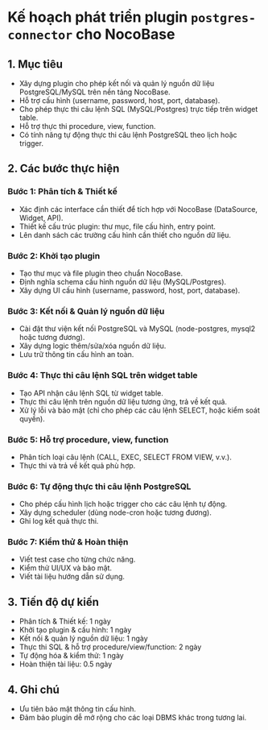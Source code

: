 # Kế hoạch phát triển plugin `postgres-connector` cho NocoBase

## 1. Mục tiêu
- Xây dựng plugin cho phép kết nối và quản lý nguồn dữ liệu PostgreSQL/MySQL trên nền tảng NocoBase.
- Hỗ trợ cấu hình (username, password, host, port, database).
- Cho phép thực thi câu lệnh SQL (MySQL/Postgres) trực tiếp trên widget table.
- Hỗ trợ thực thi procedure, view, function.
- Có tính năng tự động thực thi câu lệnh PostgreSQL theo lịch hoặc trigger.

## 2. Các bước thực hiện

### Bước 1: Phân tích & Thiết kế
- Xác định các interface cần thiết để tích hợp với NocoBase (DataSource, Widget, API).
- Thiết kế cấu trúc plugin: thư mục, file cấu hình, entry point.
- Lên danh sách các trường cấu hình cần thiết cho nguồn dữ liệu.

### Bước 2: Khởi tạo plugin
- Tạo thư mục và file plugin theo chuẩn NocoBase.
- Định nghĩa schema cấu hình nguồn dữ liệu (MySQL/Postgres).
- Xây dựng UI cấu hình (username, password, host, port, database).

### Bước 3: Kết nối & Quản lý nguồn dữ liệu
- Cài đặt thư viện kết nối PostgreSQL và MySQL (node-postgres, mysql2 hoặc tương đương).
- Xây dựng logic thêm/sửa/xóa nguồn dữ liệu.
- Lưu trữ thông tin cấu hình an toàn.

### Bước 4: Thực thi câu lệnh SQL trên widget table
- Tạo API nhận câu lệnh SQL từ widget table.
- Thực thi câu lệnh trên nguồn dữ liệu tương ứng, trả về kết quả.
- Xử lý lỗi và bảo mật (chỉ cho phép các câu lệnh SELECT, hoặc kiểm soát quyền).

### Bước 5: Hỗ trợ procedure, view, function
- Phân tích loại câu lệnh (CALL, EXEC, SELECT FROM VIEW, v.v.).
- Thực thi và trả về kết quả phù hợp.

### Bước 6: Tự động thực thi câu lệnh PostgreSQL
- Cho phép cấu hình lịch hoặc trigger cho các câu lệnh tự động.
- Xây dựng scheduler (dùng node-cron hoặc tương đương).
- Ghi log kết quả thực thi.

### Bước 7: Kiểm thử & Hoàn thiện
- Viết test case cho từng chức năng.
- Kiểm thử UI/UX và bảo mật.
- Viết tài liệu hướng dẫn sử dụng.

## 3. Tiến độ dự kiến
- Phân tích & Thiết kế: 1 ngày
- Khởi tạo plugin & cấu hình: 1 ngày
- Kết nối & quản lý nguồn dữ liệu: 1 ngày
- Thực thi SQL & hỗ trợ procedure/view/function: 2 ngày
- Tự động hóa & kiểm thử: 1 ngày
- Hoàn thiện tài liệu: 0.5 ngày

## 4. Ghi chú
- Ưu tiên bảo mật thông tin cấu hình.
- Đảm bảo plugin dễ mở rộng cho các loại DBMS khác trong tương lai.